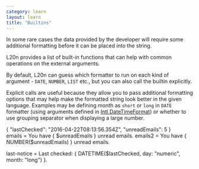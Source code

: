 ```yaml
---
category: learn
layout: learn
title: "Builtins"
---
```


<section class="clearfix">
	<div class="left">
		<p>In some rare cases the data provided by the developer will require some additional
    formatting before it can be placed into the string.</p>
    <p>L20n provides a list of built-in functions that can help with common
    operations on the external arguments.</p>
    <p>By default, L20n can guess which formatter to run on each kind of
    argument - <code>DATE</code>, <code>NUMBER</code>, <code>LIST</code> etc.,
    but you can also call the builtin explicitly.</p>
    <p>Explicit calls are useful because they allow you to pass additional
    formatting options that may help make the formatted string look better in
    the given language. Examples may be defining month as <code>short</code>
    or <code>long</code> in <code>DATE</code> formatter (using arguments
    defined in <a
    href="https://developer.mozilla.org/en-US/docs/Web/JavaScript/Reference/Global_Objects/DateTimeFormat">Intl.DateTimeFormat</a>) or whether to use
    grouping separator when displaying a large number.</p>
	</div>
  <div class="right">
    <div class="editor dataEditor height5"
      id="dataEditor1"
      data-source="sourceEditor1"
      data-ctxdata="dataEditor1"
      data-output="output1"
    >{
  "lastChecked": "2016-04-22T08:13:56.354Z",
  "unreadEmails": 5
}
    </div>
		<div class="editor sourceEditor height10"
		  id="sourceEditor1"
		  data-source="sourceEditor1"
      data-ctxdata="dataEditor1"
		  data-output="output1"
		>emails = You have { $unreadEmails } unread emails.
emails2 = You have { NUMBER($unreadEmails) } unread emails.

last-notice = Last checked: { DATETIME($lastChecked, day: "numeric", month: "long") }.
		</div>
		<dl id="output1">
		</dl>
	</div>
</section>

